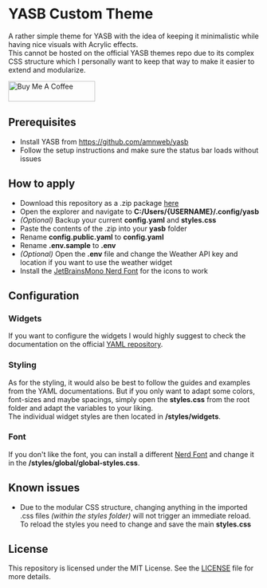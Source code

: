 # YASB Custom Theme

A rather simple theme for YASB with the idea of keeping it minimalistic while having nice visuals with Acrylic effects.
<br/>
This cannot be hosted on the official YASB themes repo due to its complex CSS structure which I personally want to keep that way to make it easier to extend and modularize.

<p>
    <a href="https://www.buymeacoffee.com/frostybiscuit" target="_blank"><img src="https://cdn.buymeacoffee.com/buttons/default-orange.png" alt="Buy Me A Coffee" height="41" width="174"></a>
</p>

## Prerequisites

 - Install YASB from https://github.com/amnweb/yasb
 - Follow the setup instructions and make sure the status bar loads without issues

## How to apply

 - Download this repository as a .zip package [here](https://github.com/frostybiscuit/yasb-config/archive/refs/heads/master.zip)
 - Open the explorer and navigate to **C:/Users/{USERNAME}/.config/yasb**
 - *(Optional)* Backup your current **config.yaml** and **styles.css**
 - Paste the contents of the .zip into your **yasb** folder
 - Rename **config.public.yaml** to **config.yaml**
 - Rename **.env.sample** to **.env**
 - *(Optional)* Open the **.env** file and change the Weather API key and location if you want to use the weather widget
 - Install the [JetBrainsMono Nerd Font](https://github.com/ryanoasis/nerd-fonts/releases/latest/download/JetBrainsMono.zip) for the icons to work

## Configuration

### Widgets
If you want to configure the widgets I would highly suggest to check the documentation on the official [YAML repository](https://github.com/amnweb/yasb/blob/main/docs/Configuration.md).

### Styling
As for the styling, it would also be best to follow the guides and examples from the YAML documentations. But if you only want to adapt some colors, font-sizes and maybe spacings, simply open the **styles.css** from the root folder and adapt the variables to your liking.<br>
The individual widget styles are then located in **/styles/widgets**.

### Font
If you don't like the font, you can install a different [Nerd Font](https://www.nerdfonts.com/font-downloads) and change it in the **/styles/global/global-styles.css**.

## Known issues

 - Due to the modular CSS structure, changing anything in the imported .css files *(within the styles folder)* will not trigger an immediate reload. To reload the styles you need to change and save the main **styles.css**

## License

This repository is licensed under the MIT License. See the [LICENSE](LICENSE) file for more details.
